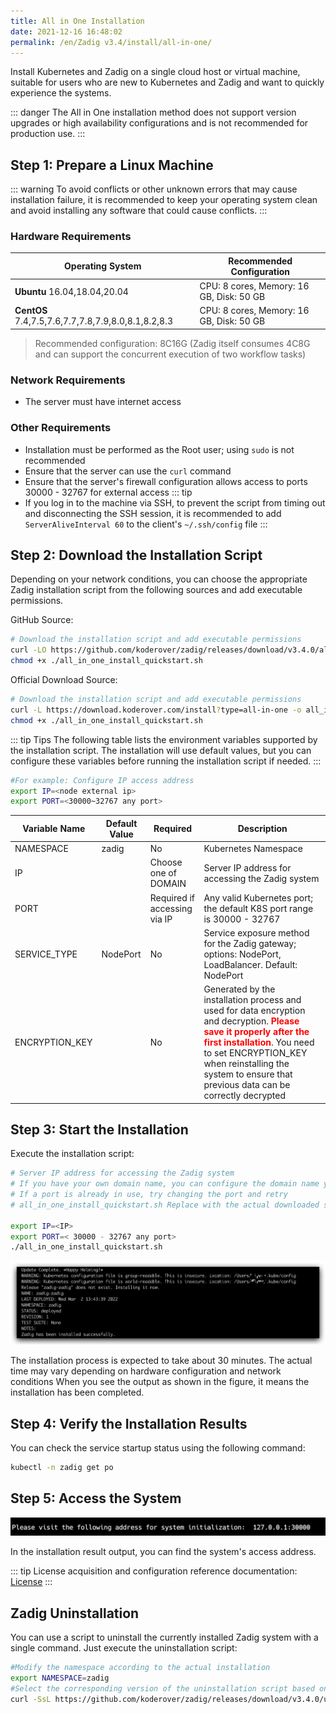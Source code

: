 ```yaml
---
title: All in One Installation
date: 2021-12-16 16:48:02
permalink: /en/Zadig v3.4/install/all-in-one/
---
```


Install Kubernetes and Zadig on a single cloud host or virtual machine, suitable for users who are new to Kubernetes and Zadig and want to quickly experience the systems.

::: danger
The All in One installation method does not support version upgrades or high availability configurations and is not recommended for production use.
:::

## Step 1: Prepare a Linux Machine

::: warning
To avoid conflicts or other unknown errors that may cause installation failure, it is recommended to keep your operating system clean and avoid installing any software that could cause conflicts.
:::

### Hardware Requirements

|  Operating System                                               |  Recommended Configuration                      |
| ------------------------------------------------------ | ---------------------------------|
| **Ubuntu** 16.04,18.04,20.04                           | CPU: 8 cores, Memory: 16 GB, Disk: 50 GB |
| **CentOS** 7.4,7.5,7.6,7.7,7.8,7.9,8.0,8.1,8.2,8.3     | CPU: 8 cores, Memory: 16 GB, Disk: 50 GB |

> Recommended configuration: 8C16G (Zadig itself consumes 4C8G and can support the concurrent execution of two workflow tasks)

### Network Requirements
- The server must have internet access

### Other Requirements
- Installation must be performed as the Root user; using `sudo` is not recommended
- Ensure that the server can use the `curl` command
- Ensure that the server's firewall configuration allows access to ports 30000 - 32767 for external access
::: tip
- If you log in to the machine via SSH, to prevent the script from timing out and disconnecting the SSH session, it is recommended to add `ServerAliveInterval 60` to the client's `~/.ssh/config` file
:::

## Step 2: Download the Installation Script

Depending on your network conditions, you can choose the appropriate Zadig installation script from the following sources and add executable permissions.

GitHub Source:

```bash
# Download the installation script and add executable permissions
curl -LO https://github.com/koderover/zadig/releases/download/v3.4.0/all_in_one_install_quickstart.sh
chmod +x ./all_in_one_install_quickstart.sh
```

Official Download Source:

```bash
# Download the installation script and add executable permissions
curl -L https://download.koderover.com/install?type=all-in-one -o all_in_one_install_quickstart.sh
chmod +x ./all_in_one_install_quickstart.sh
```

::: tip Tips
The following table lists the environment variables supported by the installation script. The installation will use default values, but you can configure these variables before running the installation script if needed.
:::

```bash
#For example: Configure IP access address
export IP=<node external ip>
export PORT=<30000~32767 any port>
```

| Variable Name                    | Default Value                       | Required         | Description                                                                                                   |
|-------------------------| ---------------------------- | ---              |------------------------------------------------------------------------------------------------------|
| NAMESPACE               | zadig                        | No               | Kubernetes Namespace                                                                                      |
| IP                      |                              | Choose one of DOMAIN | Server IP address for accessing the Zadig system                                                                              |
| PORT                    |                              | Required if accessing via IP | Any valid Kubernetes port; the default K8S port range is 30000 - 32767                                                              |
| SERVICE_TYPE            | NodePort                     | No               | Service exposure method for the Zadig gateway; options: NodePort, LoadBalancer. Default: NodePort                                           |
| ENCRYPTION_KEY          |                              | No               | Generated by the installation process and used for data encryption and decryption. <font color=#FF000>**Please save it properly after the first installation**</font>. You need to set ENCRYPTION_KEY when reinstalling the system to ensure that previous data can be correctly decrypted |

## Step 3: Start the Installation

Execute the installation script:

```bash
# Server IP address for accessing the Zadig system
# If you have your own domain name, you can configure the domain name you can use export DOMAIN =<DOMAIN>
# If a port is already in use, try changing the port and retry
# all_in_one_install_quickstart.sh Replace with the actual downloaded script

export IP=<IP>
export PORT=< 30000 - 32767 any port>
./all_in_one_install_quickstart.sh
```

![Expected installation results](../../../_images/all_in_one_success.png)

The installation process is expected to take about 30 minutes. The actual time may vary depending on hardware configuration and network conditions
When you see the output as shown in the figure, it means the installation has been completed.
## Step 4: Verify the Installation Results

You can check the service startup status using the following command:

```bash
kubectl -n zadig get po
```
## Step 5: Access the System

![Expected installation results](../../../_images/get_endpoint.png)

In the installation result output, you can find the system's access address.

::: tip
License acquisition and configuration reference documentation: [License](/en/Zadig%20v3.4/enterprise-mgr/#%E8%AE%B8%E5%8F%AF%E8%AF%81)
:::

## Zadig Uninstallation

You can use a script to uninstall the currently installed Zadig system with a single command. Just execute the uninstallation script:

```bash
#Modify the namespace according to the actual installation
export NAMESPACE=zadig
#Select the corresponding version of the uninstallation script based on the installed version
curl -SsL https://github.com/koderover/zadig/releases/download/v3.4.0/uninstall.sh |bash
```